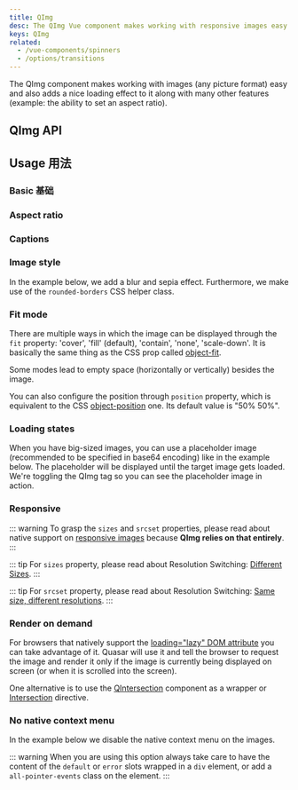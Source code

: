 ```yaml
---
title: QImg
desc: The QImg Vue component makes working with responsive images easy and also adds a nice loading effect to them along with many other features like custom aspect ratio and captions.
keys: QImg
related:
  - /vue-components/spinners
  - /options/transitions
---
```

The QImg component makes working with images (any picture format) easy and also adds a nice loading effect to it along with many other features (example: the ability to set an aspect ratio).

## QImg API

<doc-api file="QImg" />

## Usage 用法

### Basic 基础

<doc-example title="Basic" file="QImg/Basic" />

### Aspect ratio

<doc-example title="Custom aspect ratio" file="QImg/Ratio" />

### Captions

<doc-example title="Captions" file="QImg/Caption" />

### Image style

In the example below, we add a blur and sepia effect. Furthermore, we make use of the `rounded-borders` CSS helper class.

<doc-example title="Custom image style" file="QImg/CustomImageStyle" />

### Fit mode

There are multiple ways in which the image can be displayed through the `fit` property: 'cover', 'fill' (default), 'contain', 'none', 'scale-down'. It is basically the same thing as the CSS prop called [object-fit](https://developer.mozilla.org/en-US/docs/Web/CSS/object-fit).

Some modes lead to empty space (horizontally or vertically) besides the image.

You can also configure the position through `position` property, which is equivalent to the CSS [object-position](https://developer.mozilla.org/en-US/docs/Web/CSS/object-position) one. Its default value is "50% 50%".

<doc-example title="Fit modes" file="QImg/FitModes" />

### Loading states

<doc-example title="Loading state" file="QImg/LoadingState" />

When you have big-sized images, you can use a placeholder image (recommended to be specified in base64 encoding) like in the example below. The placeholder will be displayed until the target image gets loaded. We're toggling the QImg tag so you can see the placeholder image in action.

<doc-example title="Placeholder source" file="QImg/PlaceholderSrc" />

<doc-example title="Error state" file="QImg/ErrorState" />

### Responsive

::: warning
To grasp the `sizes` and `srcset` properties, please read about native support on [responsive images](https://developer.mozilla.org/en-US/docs/Learn/HTML/Multimedia_and_embedding/Responsive_images#Why_responsive_images) because **QImg relies on that entirely**.
:::

<doc-example title="Responsive" file="QImg/Responsive" />

::: tip
For `sizes` property, please read about Resolution Switching: [Different Sizes](https://developer.mozilla.org/en-US/docs/Learn/HTML/Multimedia_and_embedding/Responsive_images#Resolution_switching_Different_sizes).
:::

::: tip
For `srcset` property, please read about Resolution Switching: [Same size, different resolutions](https://developer.mozilla.org/en-US/docs/Learn/HTML/Multimedia_and_embedding/Responsive_images#Resolution_switching_Same_size_different_resolutions).
:::

### Render on demand

For browsers that natively support the [loading="lazy" DOM attribute](https://caniuse.com/loading-lazy-attr) you can take advantage of it. Quasar will use it and tell the browser to request the image and render it only if the image is currently being displayed on screen (or when it is scrolled into the screen).

One alternative is to use the [QIntersection](/vue-components/intersection) component as a wrapper or [Intersection](/vue-directives/intersection) directive.

<doc-example title="Native lazy loading" file="QImg/LoadingLazy" />

### No native context menu

In the example below we disable the native context menu on the images.

::: warning
When you are using this option always take care to have the content of the `default` or `error` slots wrapped in a `div` element, or add a `all-pointer-events` class on the element.
:::

<doc-example title="Native context menu" file="QImg/ContextMenu" />
